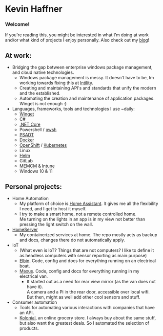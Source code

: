 # Kevin Haffner

### Welcome!

If you're reading this, you might be interested in what I'm doing at work and/or what kind of projects I enjoy personally. Also check out my [blog](https://kevinhaffner.blogspot.com/)!

## At work:
- Bridging the gap between enterprise windows package management, and cloud native technologies.
  - Windows package management is messy. It doesn't have to be, Im working towards fixing this at [Intility](https://intility.no/en/).
  - Creating and maintaining API's and standards that unify the modern and the established.
  - Automating the creation and maintenance of application packages. Winget is not enough :)
- Languages, frameworks, tools and technologies I use ~daily:
  - [Winget](https://docs.microsoft.com/en-us/windows/package-manager/winget/)
  - C#
  - [.NET Core](https://github.com/dotnet/core)
  - Powershell / [pwsh](https://github.com/PowerShell/PowerShell)
  - [PSADT](https://github.com/PSAppDeployToolkit/PSAppDeployToolkit)
  - [Docker](https://www.docker.com/)
  - [OpenShift](https://www.openshift.com/) / [Kubernetes](https://kubernetes.io/)
  - Linux
  - [Helm](https://github.com/helm/helm)
  - GitLab
  - [MEMCM](https://docs.microsoft.com/en-us/mem/configmgr/) & [Intune](https://www.microsoft.com/en-us/microsoft-365/enterprise-mobility-security/microsoft-intune)
  - Windows 10 & 11

## Personal projects:
- Home Automation
  - My platform of choice is [Home Assistant](https://www.home-assistant.io/). It gives me all the flexibility I need, and I get to host it myself.
  - I try to make a smart home, not a remote controlled home.  
    Me turning on the lights in an app is in my view not better than pressing the light switch on the wall.
- [HomeServer](https://github.com/khaffner/homeserver)
  - My containerized services at home. The repo mostly acts as backup and docs, changes there do not automatically apply.
- IoT
  - (What even is IoT? Things that are not computers? I like to define it as headless computers with sensor reporting as main purpose)
  - [Elbin](https://github.com/khaffner/elbin). Code, config and docs for everything running on an electrical boat.
  - [Maxus](https://github.com/khaffner/Maxus). Code, config and docs for everything running in my electrical van.
    - It started out as a need for rear view mirror (as the van does not have it).  
      A camera and a Pi in the rear door, accessible over local wifi.  
      But then, might as well add other cool sensors and stuff.
- Consumer automation
  - Tools for automating various interactions with companies that have an API.
  - [Kolonial](https://github.com/khaffner/kolonial), an online grocery store. I always buy about the same stuff, but also want the greatest deals. So I automated the selection of products.